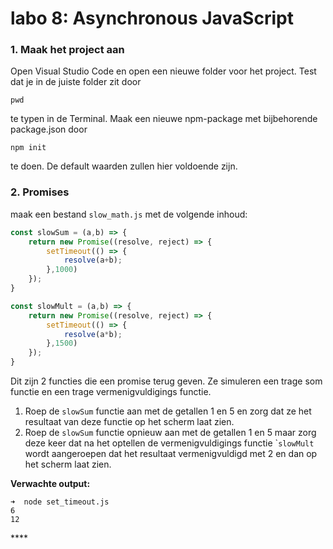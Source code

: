 # labo 8: Asynchronous JavaScript

### 1. Maak het project aan

Open Visual Studio Code en open een nieuwe folder voor het project. Test dat je in de juiste folder zit door 

```text
pwd
```

te typen in de Terminal. Maak een nieuwe npm-package met bijbehorende package.json door 

```text
npm init
```

te doen. De default waarden zullen hier voldoende zijn.

### **2. Promises**

maak een bestand `slow_math.js` met de volgende inhoud:

```javascript
const slowSum = (a,b) => {
    return new Promise((resolve, reject) => {
        setTimeout(() => {
            resolve(a+b);
        },1000)
    });
}

const slowMult = (a,b) => {
    return new Promise((resolve, reject) => {
        setTimeout(() => {
            resolve(a*b);
        },1500)
    });
}
```

Dit zijn 2 functies die een promise terug geven. Ze simuleren een trage som functie en een trage vermenigvuldigings functie. 

1. Roep de `slowSum` functie aan met de getallen 1 en 5 en zorg dat ze het resultaat van deze functie op het scherm laat zien.
2. Roep de `slowSum` functie opnieuw aan met de getallen 1 en 5 maar zorg deze keer dat na het optellen de vermenigvuldigings functie \``slowMult` wordt aangeroepen dat het resultaat vermenigvuldigd met 2 en dan op het scherm laat zien.

**Verwachte output:**

```text
➜  node set_timeout.js
6
12
```



\*\*\*\*

